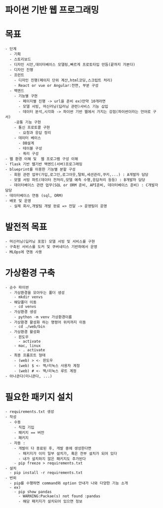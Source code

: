 # 파이썬 기반 웹 프로그래밍

# 목표
    - 단계
      - 기획
      - 스토리보드
      - 디자인 시안,데이터베이스 모델링,빠르게 프로토타입 만듬(끝까지 가본다)
      - 디자인 진행
      - 프런트
        - 디자인 진행(페이지 단위 계산,html코딩,스크립트 처리)
        - React or vue or Angular:전면, 부분 구성
      - 백엔드
        - 기능별 구현
          - 페이지별 진행 -> url을 준비 ex)만약 10개라면
          - 모델 서빙, 머신러닝(딥러닝 관련)서비스 기능 삽입
          - 데이터 분석,시각화 -> 파이썬 기반 웹에서 가지는 강점(파이썬이라는 언어로 구서)
        -공통 기능 구현
        - 통신 프로토콜 구현
          - 요청과 응답 정리
        - 데이터 베이스
          - DB설계
          - 테이블 구성
          - 쿼리 구성
    - 웹 환경 이해 및  웹 프로그램 구성 이해
    - flask 기반 웹기반 백엔드(서버)프로그래밍
    - blueprint를 이용한 기능별 분할 구성
      - 회원 관련 업무(가입,로그인,로그아웃,탈퇴,세션관리,쿠키,...) : A개발자 담당
      - 모델 서빙 파트(데이터 전처리,모델 예측 수행,응답처리 등등) : B개발자 담당
      - 데이터베이스 관련 업무(SQL or ORM 준비, API준비, 데이터베이스 준비) : C개발자 담당
    - 데이터베이스 연동 (sql, ORM)
    - 배포 및 운영
      - 실제 회사,개발팀 개발 완료 => 전달 -> 운영팀이 운영

# 발전적 목표
    - 머신러닝(딥러닝 포함) 모델 서빙 및 서비스를 구현
    - 구축된 서비스를 도커 및 쿠버네티스 기반하에서 운영
    - MLOps에 연동 사용

# 가상환경 구축
    - 순수 파이썬
      - 가상환경을 모아두는 폴더 생성
        - mkdir venvs
      - 해당폴더 이동
        - cd venvs
      - 가상환경 생성
        - python -m venv 가상환경이름
      - 가상환경 활성화 하는 명령어 위치까지 이동
        - cd ./web/bin
      - 가상환경 활성화
        - 윈도우
          - activate
        - mac, linux
          - . activate
      - 최종 프롬프트 형태
        - (web) > <- 윈도우
        - (web) $ <- 맥/리눅스 사용자 계정
        - (web) # <- 맥/리눅스 루트 계정
    - 아나콘다(미니콘다, ...) 

# 필요한 패키지 설치
    - requirements.txt 생성
    - 작성
      - 수동
        - 직접 기입
        - 패키지 == 버전
        - 패키지
      - 자동 : 
        - 개발이 다 종료된 후, 개발 중에 생성한다면
          - 패키지가 이미 일부 설치가, 혹은 전부 설치가 되어 있다
          - 내가 설치하지 않은 패키지도 추가된다
        - pip freeze > requirements.txt
    - 설치
      - pip install -r requirements.txt
    - 번외
      - pip를 수행하면 command와 option 안내가 나와 다양한 기능 소개
      - ex)
        - pip show pandas
          - WARNING:Packae(s) not found :pandas
          - 해당 패키지가 설치되어 있으면 정보